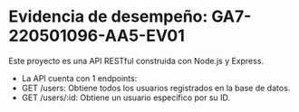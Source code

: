 <h1>Evidencia de desempeño: GA7-220501096-AA5-EV01</h1>
<p>Este proyecto es una API RESTful construida con Node.js y Express.</p>
<ul>
<li>La API cuenta con 1 endpoints:</li>
<li>GET /users: Obtiene todos los usuarios registrados en la base de datos.</li>
<li>GET /users/:id: Obtiene un usuario específico por su ID.</li>
</ul>
